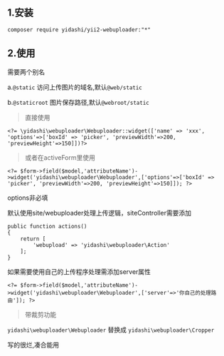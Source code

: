 ## 1.安装  
```
composer require yidashi/yii2-webuploader:"*"
```
## 2.使用

需要两个别名

a.`@static` 访问上传图片的域名,默认`@web/static`

b.`@staticroot` 图片保存路径,默认`@webroot/static`

> 直接使用
  
```
<?= \yidashi\webuploader\Webuploader::widget(['name' => 'xxx', 'options'=>['boxId' => 'picker', 'previewWidth'=>200, 'previewHeight'=>150]])?>
```
> 或者在activeForm里使用
  
```
<?= $form->field($model,'attributeName')->widget('yidashi\webuploader\Webuploader',['options'=>['boxId' => 'picker', 'previewWidth'=>200, 'previewHeight'=>150]]); ?>
```
options非必填

默认使用site/webuploader处理上传逻辑，siteController需要添加
```
public function actions()
{
    return [
        'webupload' => 'yidashi\webuploader\Action'
    ];
}
```  
如果需要使用自己的上传程序处理需添加server属性
```
<?= $form->field($model,'attributeName')->widget('yidashi\webuploader\Webuploader',['server'=>'你自己的处理路由']); ?>
```
> 带裁剪功能

`yidashi\webuploader\Webuploader` 替换成 `yidashi\webuploader\Cropper`


写的很烂,凑合能用